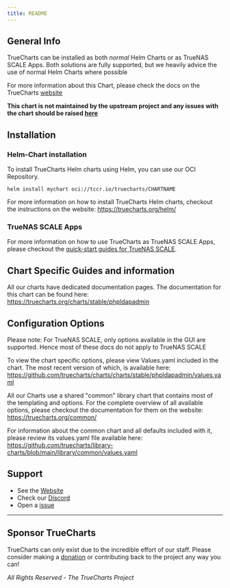 ```yaml
---
title: README
---
```


## General Info

TrueCharts can be installed as both _normal_ Helm Charts or as TrueNAS SCALE Apps.
Both solutions are fully supported, but we heavily advice the use of normal Helm Charts where possible

For more information about this Chart, please check the docs on the TrueCharts [website](https://truecharts.org/charts/stable/phpldapadmin)

**This chart is not maintained by the upstream project and any issues with the chart should be raised [here](https://github.com/truecharts/charts/issues/new/choose)**

## Installation

### Helm-Chart installation

To install TrueCharts Helm charts using Helm, you can use our OCI Repository.

`helm install mychart oci://tccr.io/truecharts/CHARTNAME`

For more information on how to install TrueCharts Helm charts, checkout the instructions on the website: https://truecharts.org/helm/


### TrueNAS SCALE Apps

For more information on how to use TrueCharts as TrueNAS SCALE Apps, please checkout the [quick-start guides for TrueNAS SCALE](https://truecharts.org/deprecated/scale).

## Chart Specific Guides and information

All our charts have dedicated documentation pages.
The documentation for this chart can be found here:
https://truecharts.org/charts/stable/phpldapadmin

## Configuration Options

Please note: For TrueNAS SCALE, only options available in the GUI are supported.
Hence most of these docs do not apply to TrueNAS SCALE

To view the chart specific options, please view Values.yaml included in the chart.
The most recent version of which, is available here: https://github.com/truecharts/charts/charts/stable/phpldapadmin/values.yaml

All our Charts use a shared "common" library chart that contains most of the templating and options.
For the complete overview of all available options, please checkout the documentation for them on the website: https://truecharts.org/common/

For information about the common chart and all defaults included with it, please review its values.yaml file available here: https://github.com/truecharts/library-charts/blob/main/library/common/values.yaml

## Support

- See the [Website](https://truecharts.org)
- Check our [Discord](https://discord.gg/tVsPTHWTtr)
- Open a [issue](https://github.com/truecharts/charts/issues/new/choose)

---

## Sponsor TrueCharts

TrueCharts can only exist due to the incredible effort of our staff.
Please consider making a [donation](https://truecharts.org/general/sponsor) or contributing back to the project any way you can!

_All Rights Reserved - The TrueCharts Project_
